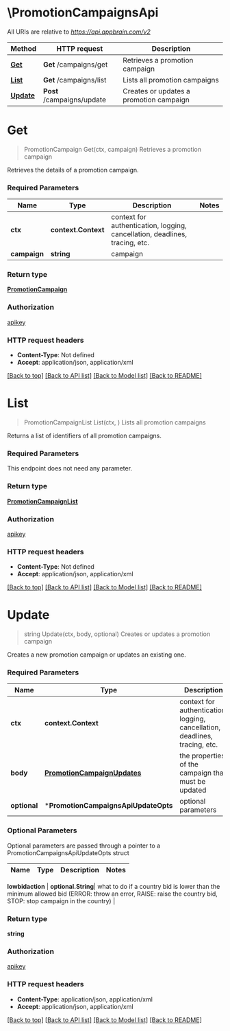 # \PromotionCampaignsApi

All URIs are relative to *https://api.appbrain.com/v2*

Method | HTTP request | Description
------------- | ------------- | -------------
[**Get**](PromotionCampaignsApi.md#Get) | **Get** /campaigns/get | Retrieves a promotion campaign
[**List**](PromotionCampaignsApi.md#List) | **Get** /campaigns/list | Lists all promotion campaigns
[**Update**](PromotionCampaignsApi.md#Update) | **Post** /campaigns/update | Creates or updates a promotion campaign


# **Get**
> PromotionCampaign Get(ctx, campaign)
Retrieves a promotion campaign

Retrieves the details of a promotion campaign.

### Required Parameters

Name | Type | Description  | Notes
------------- | ------------- | ------------- | -------------
 **ctx** | **context.Context** | context for authentication, logging, cancellation, deadlines, tracing, etc.
  **campaign** | **string**| campaign | 

### Return type

[**PromotionCampaign**](PromotionCampaign.md)

### Authorization

[apikey](../README.md#apikey)

### HTTP request headers

 - **Content-Type**: Not defined
 - **Accept**: application/json, application/xml

[[Back to top]](#) [[Back to API list]](../README.md#documentation-for-api-endpoints) [[Back to Model list]](../README.md#documentation-for-models) [[Back to README]](../README.md)

# **List**
> PromotionCampaignList List(ctx, )
Lists all promotion campaigns

Returns a list of identifiers of all promotion campaigns.

### Required Parameters
This endpoint does not need any parameter.

### Return type

[**PromotionCampaignList**](PromotionCampaignList.md)

### Authorization

[apikey](../README.md#apikey)

### HTTP request headers

 - **Content-Type**: Not defined
 - **Accept**: application/json, application/xml

[[Back to top]](#) [[Back to API list]](../README.md#documentation-for-api-endpoints) [[Back to Model list]](../README.md#documentation-for-models) [[Back to README]](../README.md)

# **Update**
> string Update(ctx, body, optional)
Creates or updates a promotion campaign

Creates a new promotion campaign or updates an existing one.

### Required Parameters

Name | Type | Description  | Notes
------------- | ------------- | ------------- | -------------
 **ctx** | **context.Context** | context for authentication, logging, cancellation, deadlines, tracing, etc.
  **body** | [**PromotionCampaignUpdates**](PromotionCampaignUpdates.md)| the properties of the campaign that must be updated | 
 **optional** | ***PromotionCampaignsApiUpdateOpts** | optional parameters | nil if no parameters

### Optional Parameters
Optional parameters are passed through a pointer to a PromotionCampaignsApiUpdateOpts struct

Name | Type | Description  | Notes
------------- | ------------- | ------------- | -------------

 **lowbidaction** | **optional.String**| what to do if a country bid is lower than the minimum allowed bid (ERROR: throw an error, RAISE: raise the country bid, STOP: stop campaign in the country) | 

### Return type

**string**

### Authorization

[apikey](../README.md#apikey)

### HTTP request headers

 - **Content-Type**: application/json, application/xml
 - **Accept**: application/json, application/xml

[[Back to top]](#) [[Back to API list]](../README.md#documentation-for-api-endpoints) [[Back to Model list]](../README.md#documentation-for-models) [[Back to README]](../README.md)

